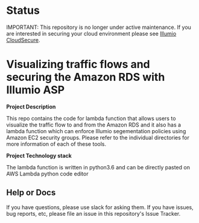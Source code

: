 # Status

IMPORTANT: This repository is no longer under active maintenance. If you are
interested in securing your cloud environment please see [Illumio CloudSecure](https://www.illumio.com/products/cloudsecure).

# Visualizing traffic flows and securing the Amazon RDS with Illumio ASP

**Project Description**

This repo contains the code for lambda function that allows users to visualize the traffic flow to and from the Amazon RDS and it also has a lambda function which can  enforce Illumio segementation policies using Amazon EC2 security groups. Please refer to the individual directories for more information of each of these tools.

**Project Technology stack**

The lambda function is written in python3.6 and can be directly pasted on AWS Lambda python code editor

## Help or Docs

If you have questions, please use slack for asking them.
If you have issues, bug reports, etc, please file an issue in this repository's Issue Tracker.
